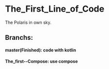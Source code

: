 # The_First_Line_of_Code
The Polaris in own sky. 

## Branchs:
#### master(Finished): code with kotlin
#### The_first--Compose: use compose 



